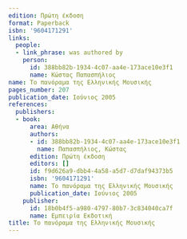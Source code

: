 ```yaml
---
edition: Πρώτη έκδοση
format: Paperback
isbn: '9604171291'
links:
  people:
  - link_phrase: was authored by
    person:
      id: 388bb82b-1934-4c07-aa4e-173ace10e3f1
      name: Κώστας Παπασπήλιος
name: Το πανόραμα της Ελληνικής Μουσικής
pages_number: 207
publication_date: Ιούνιος 2005
references:
  publishers:
  - book:
      area: Αθήνα
      authors:
      - id: 388bb82b-1934-4c07-aa4e-173ace10e3f1
        name: Παπασπήλιος, Κώστας
      edition: Πρώτη έκδοση
      editors: []
      id: f9d626a9-dbb4-4a58-a5d7-d7daf94373b5
      isbn: '9604171291'
      name: Το πανόραμα της Ελληνικής Μουσικής
      publication_date: Ιούνιος 2005
    publisher:
      id: 18b0b4f5-a980-4797-80b7-3c834040ca7f
      name: Εμπειρία Εκδοτική
title: Το πανόραμα της Ελληνικής Μουσικής
---
```


